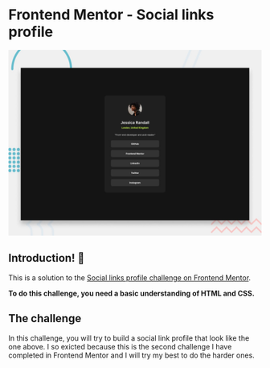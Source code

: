 # Frontend Mentor - Social links profile

![Design preview for the Social links profile coding challenge](./preview.jpg)

## Introduction! 👋

This is a solution to the [Social links profile challenge on Frontend Mentor](https://www.frontendmentor.io/challenges/social-links-profile-UG32l9m6dQ).

**To do this challenge, you need a basic understanding of HTML and CSS.**

## The challenge
In this challenge, you will try to build a social link profile that look like the one above. I so exicted because this is the second challenge I have completed in Frontend Mentor and I will try my best to do the harder ones.
